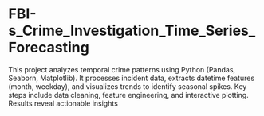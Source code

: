 # FBI-s_Crime_Investigation_Time_Series_Forecasting
This project analyzes temporal crime patterns using Python (Pandas, Seaborn, Matplotlib). It processes incident data, extracts datetime features (month, weekday), and visualizes trends to identify seasonal spikes. Key steps include data cleaning, feature engineering, and interactive plotting. Results reveal actionable insights 
